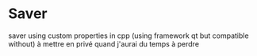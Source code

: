 # Saver
saver using custom properties in cpp (using framework qt but compatible without)
à mettre en privé quand j'aurai du temps à perdre 
